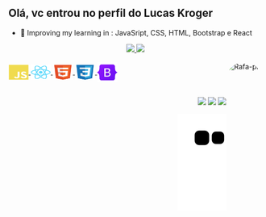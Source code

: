 
## Olá, vc entrou no perfil do Lucas Kroger

- 🌱 Improving my learning in : JavaSript, CSS, HTML, Bootstrap e React

<div align="center">
  <a href="https://github.com/Lkcm">
  <img height="180em" 
  src="https://github-readme-stats.vercel.app/api?username=Lkcm&show_icons=true&theme=github_dark&include_all_commits=true&count_private=true"/>
  <img height="180em" src="https://github-readme-stats.vercel.app/api/top-langs/?username=Lkcm&layout=compact&langs_count=7&theme=github_dark"/>
</div>
<div style="display: inline_block"><br>
  <img align="center" alt="Lkcm-Js" height="30" width="40" src="https://raw.githubusercontent.com/devicons/devicon/master/icons/javascript/javascript-plain.svg">
  <img align="center" alt="Lkcm-React" height="30" width="40" src="https://raw.githubusercontent.com/devicons/devicon/master/icons/react/react-original.svg">
  <img align="center" alt="Lkcm-HTML" height="30" width="40" src="https://raw.githubusercontent.com/devicons/devicon/master/icons/html5/html5-original.svg">
  <img align="center" alt="Lkcm-CSS" height="30" width="40" src="https://raw.githubusercontent.com/devicons/devicon/master/icons/css3/css3-original.svg">
  <img align="center" alt="Lkcm-Bootstrap" height="40" width="40 "src="https://raw.githubusercontent.com/devicons/devicon/master/icons/bootstrap/bootstrap-original.svg" />
  <img align="right" alt="Rafa-pic" height="150" style="border-radius:50px;" src="https://cdn.discordapp.com/attachments/821446804096286750/1007728965143777300/download20220805160655.png?width=676&height=676">
  
  ##
 
<div align="right"> 
  <a href="https://instagram.com/lucas.kr0ger" target="_blank"><img src="https://img.shields.io/badge/-Instagram-%23E4405F?style=for-the-badge&logo=instagram&logoColor=white" target="_blank"></a>
  <a href = "mailto:lucasmkroger12@gmail.com"><img src="https://img.shields.io/badge/-Gmail-%23333?style=for-the-badge&logo=gmail&logoColor=white" target="_blank"></a>
  <a href="https://www.linkedin.com/in/lucas-kroger-877253248" target="_blank"><img src="https://img.shields.io/badge/-LinkedIn-%230077B5?style=for-the-badge&logo=linkedin&logoColor=white" target="_blank"></a> 
 
  ![Snake animation](https://github.com/rafaballerini/rafaballerini/blob/output/github-contribution-grid-snake.svg)
 
</div>

